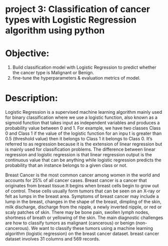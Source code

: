 # project 3: Classification of cancer types with Logistic Regression algorithm using python

# Objective: 
1. Build classification model with Logistic Regression to predict whether the cancer type is Malignant or Benign.
2. fine-tune the hyperparameters & evaluation metrics of model.

# Description:
Logistic Regression is a supervised machine learning algorithm mainly used for binary classification where we use a logistic function, also known as a sigmoid function that takes 
input as independent variables and produces a probability value between 0 and 1. For example, we have two classes Class 0 and Class 1 if the value of the logistic function for an inpu
t is greater than 0.5 (threshold value) then it belongs to Class 1 it belongs to Class 0. It’s referred to as regression because it is the extension of linear regression but is mainly
used for classification problems. The difference between linear regression and logistic regression is that linear regression output is the continuous value that can be anything while 
logistic regression predicts the probability that an instance belongs to a given class or not.

Breast Cancer is the most common cancer among women in the world and accounts for 25% of all cancer cases. Breast cancer is a cancer that originates from breast tissue.It begins when
breast cells begin to grow out of control. These cells usually form tumors that can be seen on an X-ray or felt as lumps in the breast area. Symptoms of breast cancer may include a lump
in the breast, changes in the shape of the breast, dimpling of the skin, milk discharge, discharge from the nipple, a newly inverted nipple, or red or scaly patches of skin. There may be bone pain,
swollen lymph nodes, shortness of breath or yellowing of the skin.
The main diagnostic challenges are how to classify tumors as malignant (cancerous) or benign (non-cancerous).
We want to classify these tumors using a machine learning algorithm (logistic regression) on the breast cancer dataset.
breast cancer dataset involves 31 columns and 569 records.
